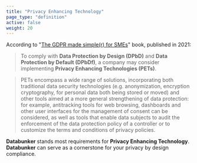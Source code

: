 ```yaml
---
title: "Privacy Enhancing Technology"
page_type: "definition"
active: false
weight: 20
---
```

According to "[The GDPR made simple(r) for SMEs](/files/gdpr-for-sme.pdf)" book, published in 2021:

>To comply with **Data Protection by Design (DPbD)** and **Data Protection by Default (DPbDf)**, a company may consider implementing **Privacy Enhancing Technologies (PETs)**.

>PETs encompass a wide range of solutions, incorporating both traditional data security technologies (e.g. anonymization, encryption cryptography, for personal data both being stored or moved) and other tools aimed at a more general strengthening of data protection: for example, antitracking tools for web browsing, dashboards and other user interfaces for the management of consent can be considered, as well as tools that enable data subjects to audit the enforcement of the data protection policy of a controller or to customize the terms and conditions of privacy policies.

**Databunker** stands most requirements for **Privacy Enhancing Technology**. **Databunker** can serve as a cornerstone for your privacy by design compliance.
